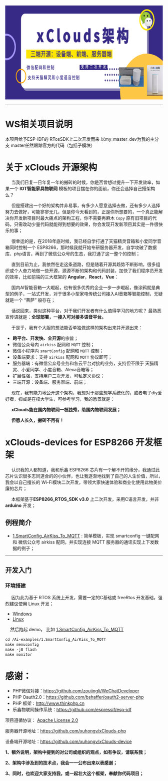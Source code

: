 <p align="center">
  <img src="docs/_static/header.png" width="700px" height="300px" alt="Banner" />
</p>
 

-------------------------------------
# WS相关项目说明
本项目给予ESP-IDF的 RTosSDK上二次开发而来 以my_master_dev为我的主分支 master任然跟踪官方的代码（包括子模块）

# 关于  xClouds 开源架构

&nbsp;&nbsp;&nbsp;&nbsp; 当我们日复一日年复一年的搬砖的时候，你是否曾想过提升一下开发效率，如果一个  **IOT智能家具物联网**  模板的项目摆在你的面前，你还会选择自己搭架构么？

 &nbsp;&nbsp;&nbsp;&nbsp; 但是搭建出一个好的架构并非易事，有多少人愿意选择去做，还有多少人选择努力去做好，可能寥寥无几，但是你今天看到的，正是你所想要的，一个真正能解决你开发新项目时最大痛点的架构工程，你不需要再麻木 ``Copy`` 原有旧项目的代码，只需改动少量代码就能得到想要的效果，你会发现开发新项目其实是一件很快乐的事；

&nbsp;&nbsp;&nbsp;&nbsp; 很幸运的是，在2018年底时候，我已经自学打通了天猫精灵音箱和小爱同学音箱同时控制一个 ESP8266，那时候我就开始专研服务器开发，自学攻破了数据库、php语言，再到了微信公众号的生态，我打通了这一整个的控制；

&nbsp;&nbsp;&nbsp;&nbsp;  直到目前为止，我依然在走这条道路，但是随着开源其趋势不断影响，很多组织或个人奋力地做一些开源，源源不断的架构和代码封装，加快了我们程序员开发的效率，比如前端的三大框架的 **Angular**，**React**，**Vue**：


&nbsp;&nbsp;&nbsp;&nbsp;  国内AI智能音箱一大崛起，也有很多优秀的企业一步一步崛起，像涂鸦就是典型的例子，一站式开发，对于很多小型家电传统公司接入AI音箱等智能控制，无疑就是一个 “菩萨” 般存在；

&nbsp;&nbsp;&nbsp;&nbsp;  话说回来，类似这种平台，对于我们开发者有什么值得学习的地方呢？ 最熟悉宣传语就是：**全球部署，一接入可对接多语音平台。**

&nbsp;&nbsp;&nbsp;&nbsp;  于是乎，我有个大胆的想法能否单独做这样的架构出来并开源出来：

- **跨平台、开发快、全开源**的宗旨；
- 微信公众号内 `airkiss` 配网和 `MQTT` 控制；
- 微信小程序内 `smartConfig` 配网和 `MQTT` 控制；
- 设备端要求：支持 `airkiss` 配网和 `MQTT` 协议即可；
- 服务器端：有微信公众号业务和各云平台对接的业务，支持但不限于 天猫精灵、小爱同学、小度音箱、Alexa音箱等；
- 扩展性强，支持用户二次开发，可私定义协议；
- 三端开源：设备端、服务器端、前端；

&nbsp;&nbsp;&nbsp;&nbsp;  现在，我有能力地公开这个架构，我想对于那些想学系统化的，或者电子diy爱好者，抑或是在校大学生，可参考学习，我的愿景就是：

&nbsp;&nbsp;&nbsp;&nbsp; **xClouds能在国内物联网一枝独秀，助国内物联网发展；**

&nbsp;&nbsp;&nbsp;&nbsp; **但愿人长久，搬砖不再有！**



# xClouds-devices for  ESP8266  开发框架


&nbsp;&nbsp;&nbsp;&nbsp;  认识我的人都知道，我和乐鑫 ESP8266 芯片有一个解不开的缘分，我通过此芯片认识很多志同道合的的小伙伴，也让我逐渐地找到了自己的人生价值，所以，我会以自己擅长的 Wi-Fi模块二次开发，带领大家快速体验和商业化使用此物美价廉的芯片；


&nbsp;&nbsp;&nbsp;&nbsp;  本框架基于**ESP8266_RTOS_SDK v3.0** 上二次开发，采用C语言开发，并非 **arduino** 开发；

## 例程简介

* [1.SmartConfig_AirKiss_To_MQTT](./Ai-examples/1.SmartConfig_AirKiss_To_MQTT) : 简单模板，实现 smartconfig 一键配网 和 微信公众号 airkiss 配网，并实现连接 MQTT 服务器的通讯实现上下发数据的例子；

---

## 开发入门

### 环境搭建

&nbsp;&nbsp;&nbsp;&nbsp;  因为此为基于 RTOS 系统上开发，需要一定的C基础或 freeRtos 开发基础，强烈建议使用 Linux 开发；

* [Windows](https://aithinker.blog.csdn.net/article/details/104390508)
* [Linux](https://xuhong.blog.csdn.net/article/details/104736261)

&nbsp;&nbsp;&nbsp;&nbsp;然后跑起 demo， 比如 [1.SmartConfig_AirKiss_To_MQTT](./Ai-examples/1.SmartConfig_AirKiss_To_MQTT)

```
cd /Ai-examples/1.SmartConfig_AirKiss_To_MQTT
make menuconfig
make -j8 flash 
make monitor
```

# 感谢：

- PHP微信对接：https://github.com/zoujingli/WeChatDeveloper
- PHP Oauth2.0：https://github.com/bshaffer/oauth2-server-php
- PHP 框架：http://www.thinkphp.cn
- 乐鑫物联网操作系统：https://github.com/espressif/esp-idf

项目遵循协议： [Apache License 2.0](http://www.apache.org/licenses/LICENSE-2.0.html)

服务器开源地址：https://github.com/xuhongv/xClouds-php

设备端开源地址：https://github.com/xuhongv/xClouds-device

**1、额外说明，架构中提到的对公司或组织的观点，如有争议，请联系我；**

**2、架构中涉及到的技术点，我会一一公布出来以表感谢；**

**3、同时，也欢迎大家支持我，或一起壮大这个框架，奉献你代码项目；**
